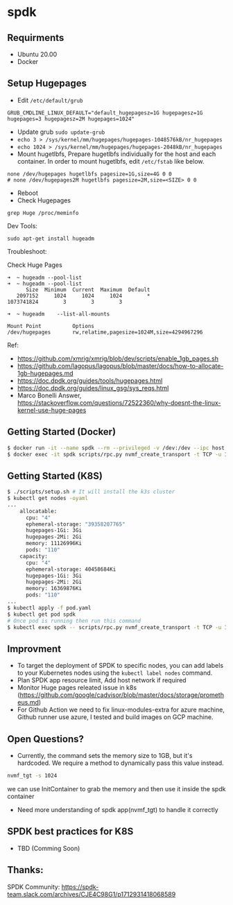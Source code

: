 # spdk

## Requirments
- Ubuntu 20.00
- Docker




## Setup Hugepages
- Edit `/etc/default/grub`
```
GRUB_CMDLINE_LINUX_DEFAULT="default_hugepagesz=1G hugepagesz=1G hugepages=3 hugepagesz=2M hugepages=1024"
``` 
- Update grub `sudo update-grub`
- `echo 3 > /sys/kernel/mm/hugepages/hugepages-1048576kB/nr_hugepages`
- `echo 1024 > /sys/kernel/mm/hugepages/hugepages-2048kB/nr_hugepages`
- Mount hugetlbfs, Prepare hugetlbfs individually for the host and each container. In order to mount hugetlbfs, edit `/etc/fstab` like below.
```
none /dev/hugepages hugetlbfs pagesize=1G,size=4G 0 0
# none /dev/hugepages2M hugetlbfs pagesize=2M,size=<SIZE> 0 0
```
- Reboot
- Check Hugepages 
```
grep Huge /proc/meminfo
```

Dev Tools:
```
sudo apt-get install hugeadm
```

Troubleshoot:

Check Huge Pages 
```
➜  ~ hugeadm --pool-list
➜  ~ hugeadm --pool-list
      Size  Minimum  Current  Maximum  Default
   2097152     1024     1024     1024        *
1073741824        3        3        3

➜  ~ hugeadm    --list-all-mounts

Mount Point          Options
/dev/hugepages       rw,relatime,pagesize=1024M,size=4294967296
```


Ref:
- https://github.com/xmrig/xmrig/blob/dev/scripts/enable_1gb_pages.sh
- https://github.com/lagopus/lagopus/blob/master/docs/how-to-allocate-1gb-hugepages.md
- https://doc.dpdk.org/guides/tools/hugepages.html
- https://doc.dpdk.org/guides/linux_gsg/sys_reqs.html
- Marco Bonelli Answer, https://stackoverflow.com/questions/72522360/why-doesnt-the-linux-kernel-use-huge-pages

## Getting Started (Docker)
```bash
$ docker run -it --name spdk --rm --privileged -v /dev:/dev --ipc host evalsocket/spdk:v5
$ docker exec -it spdk scripts/rpc.py nvmf_create_transport -t TCP -u 16384 -m 8 -c 8192
```
## Getting Started (K8S)

```bash
$ ./scripts/setup.sh # It will install the k3s cluster
$ kubectl get nodes -oyaml
...
    allocatable:
      cpu: "4"
      ephemeral-storage: "39358207765"
      hugepages-1Gi: 3Gi
      hugepages-2Mi: 2Gi
      memory: 11126996Ki
      pods: "110"
    capacity:
      cpu: "4"
      ephemeral-storage: 40458684Ki
      hugepages-1Gi: 3Gi
      hugepages-2Mi: 2Gi
      memory: 16369876Ki
      pods: "110"
...
$ kubectl apply -f pod.yaml
$ kubectl get pod spdk 
# Once pod is running then run this command 
$ kubectl exec spdk -- scripts/rpc.py nvmf_create_transport -t TCP -u 16384 -m 8 -c 8192
```


## Improvment 
- To target the deployment of SPDK  to specific nodes, you can add labels to your Kubernetes nodes using the `kubectl label nodes` command. 
- Plan SPDK app resource limit, Add host network if required
- Monitor Huge pages releated issue in k8s (https://github.com/google/cadvisor/blob/master/docs/storage/prometheus.md)
- For Github Action we need to fix linux-modules-extra for azure machine, Github runner use azure, I tested and build images on GCP machine. 

## Open Questions?
- Currently, the command sets the memory size to 1GB, but it's hardcoded. We require a method to dynamically pass this value instead.
```bash
nvmf_tgt -s 1024
```
we can use InitContainer to grab the memory and then use it inside the spdk container

- Need more understanding of spdk app(nvmf_tgt) to handle it correctly


## SPDK best practices for K8S
- TBD (Comming Soon)

## Thanks:
SPDK Community: https://spdk-team.slack.com/archives/CJE4C98G1/p1712931418068589
